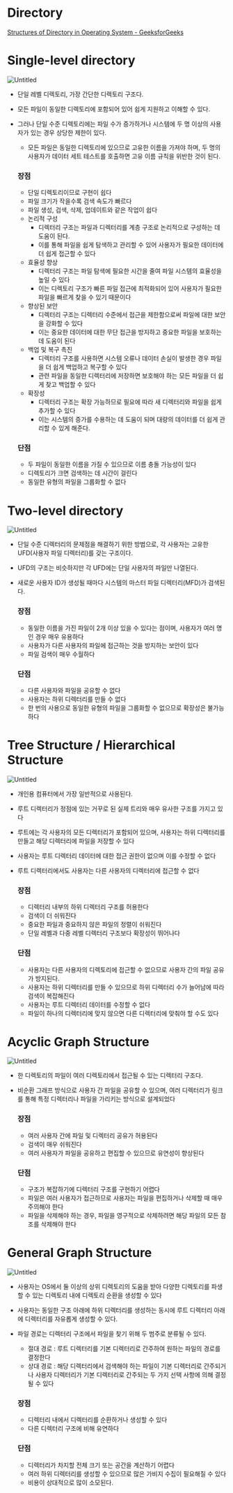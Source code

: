 # Directory

[Structures of Directory in Operating System - GeeksforGeeks](https://www.geeksforgeeks.org/structures-of-directory-in-operating-system/)

# Single-level directory

![Untitled](Directory%20a11881763c8f4cb294ac629ebcf792b9/Untitled.png)

- 단일 레벨 디렉토리, 가장 간단한 디렉토리 구조다.
- 모든 파일이 동일한 디렉토리에 포함되어 있어 쉽게 지원하고 이해할 수 있다.
- 그러나 단일 수준 디렉토리에는 파일 수가 증가하거나 시스템에 두 명 이상의 사용자가 있는 경우 상당한 제한이 있다.
    - 모든 파일은 동일한 디렉토리에 있으므로 고유한 이름을 가져야 하며, 두 명의 사용자가 데이터 세트 테스트를 호출하면 고유 이름 규칙을 위반한 것이 된다.
    
    ### 장점
    
    - 단일 디렉토리이므로 구현이 쉽다
    - 파일 크기가 작을수록 검색 속도가 빠르다
    - 파일 생성, 검색, 삭제, 업데이트와 같은 작업이 쉽다
    - 논리적 구성
        - 디렉터리 구조는 파일과 디렉터리를 계층 구조로 논리적으로 구성하는 데 도움이 된다.
        - 이를 통해 파일을 쉽게 탐색하고 관리할 수 있어 사용자가 필요한 데이터에 더 쉽게 접근할 수 있다
    - 효율성 향상
        - 디렉터리 구조는 파일 탐색에 필요한 시간을 줄여 파일 시스템의 효율성을 높일 수 있다
        - 이는 디렉토리 구조가 빠른 파일 접근에 최적화되어 있어 사용자가 필요한 파일을 빠르게 찾을 수 있기 때문이다
    - 향상된 보안
        - 디렉터리 구조는 디렉터리 수준에서 접근을 제한함으로써 파일에 대한 보안을 강화할 수 있다
        - 이는 중요한 데이터에 대한 무단 접근을 방지하고 중요한 파일을 보호하는 데 도움이 된다
    - 백업 및 복구 촉진
        - 디렉터리 구조를 사용하면 시스템 오류나 데이터 손실이 발생한 경우 파일을 더 쉽게 백업하고 복구할 수 있다
        - 관련 파일을 동일한 디렉터리에 저장하면 보호해야 하는 모든 파일을 더 쉽게 찾고 백업할 수 있다
    - 확장성
        - 디렉터리 구조는 확장 가능하므로 필요에 따라 새 디렉터리와 파일을 쉽게 추가할 수 있다
        - 이는 시스템의 증가를 수용하는 데 도움이 되며 대량의 데이터를 더 쉽게 관리할 수 있게 해준다.
    
    ### 단점
    
    - 두 파일이 동일한 이름을 가질 수 있으므로 이름 충돌 가능성이 있다
    - 디렉토리가 크면 검색하는 데 시간이 걸린다
    - 동일한 유형의 파일을 그룹화할 수 없다

# Two-level directory

![Untitled](Directory%20a11881763c8f4cb294ac629ebcf792b9/Untitled%201.png)

- 단일 수준 디렉터리의 문제점을 해결하기 위한 방법으로, 각 사용자는 고유한 UFD(사용자 파일 디렉터리)를 갖는 구조이다.
- UFD의 구조는 비슷하지만 각 UFD에는 단일 사용자의 파일만 나열된다.
- 새로운 사용자 ID가 생성될 때마다 시스템의 마스터 파일 디렉터리(MFD)가 검색된다.
    
    ### 장점
    
    - 동일한 이름을 가진 파일이 2개 이상 있을 수 있다는 점이며, 사용자가 여러 명인 경우 매우 유용하다
    - 사용자가 다른 사용자의 파일에 접근하는 것을 방지하는 보안이 있다
    - 파일 검색이 매우 수월하다
    
    ### 단점
    
    - 다른 사용자와 파일을 공유할 수 없다
    - 사용자는 하위 디렉터리를 만들 수 없다
    - 한 번의 사용으로 동일한 유형의 파일을 그룹화할 수 없으므로 확장성은 불가능하다

# Tree Structure / Hierarchical Structure

![Untitled](Directory%20a11881763c8f4cb294ac629ebcf792b9/Untitled%202.png)

- 개인용 컴퓨터에서 가장 일반적으로 사용된다.
- 루트 디렉터리가 정점에 있는 거꾸로 된 실제 트리와 매우 유사한 구조를 가지고 있다
- 루트에는 각 사용자의 모든 디렉터리가 포함되어 있으며, 사용자는 하위 디렉터리를 만들고 해당 디렉터리에 파일을 저장할 수 있다
- 사용자는 루트 디렉터리 데이터에 대한 접근 권한이 없으며 이를 수정할 수 없다
- 루트 디렉터리에서도 사용자는 다른 사용자의 디렉터리에 접근할 수 없다
    
    ### 장점
    
    - 디렉터리 내부의 하위 디렉터리 구조를 허용한다
    - 검색이 더 쉬워진다
    - 중요한 파일과 중요하지 않은 파일의 정렬이 쉬워진다
    - 단일 레벨과 다중 레벨 디렉터리 구조보다 확장성이 뛰어나다
    
    ### 단점
    
    - 사용자는 다른 사용자의 디렉토리에 접근할 수 없으므로 사용자 간의 파일 공유가 방지된다.
    - 사용자는 하위 디렉터리를 만들 수 있으므로 하위 디렉터리 수가 늘어남에 따라 검색이 복잡해진다
    - 사용자는 루트 디렉터리 데이터를 수정할 수 없다
    - 파일이 하나의 디렉터리에 맞지 않으면 다른 디렉터리에 맞춰야 할 수도 있다

# Acyclic Graph Structure

![Untitled](Directory%20a11881763c8f4cb294ac629ebcf792b9/Untitled%203.png)

- 한 디렉토리의 파일이 여러 디렉토리에서 접근될 수 있는 디렉터리 구조다.
- 비순환 그래프 방식으로 사용자 간 파일을 공유할 수 있으며, 여러 디렉터리가 링크를 통해 특정 디렉터리나 파일을 가리키는 방식으로 설계되었다
    
    ### 장점
    
    - 여러 사용자 간에 파일 및 디렉터리 공유가 허용된다
    - 검색이 매우 쉬워진다
    - 여러 사용자가 파일을 공유하고 편집할 수 있으므로 유연성이 향상된다
    
    ### 단점
    
    - 구조가 복잡하기에 디렉터리 구조를 구현하기 어렵다
    - 파일은 여러 사용자가 접근하므로 사용자는 파일을 편집하거나 삭제할 때 매우 주의해야 한다
    - 파일을 삭제해야 하는 경우, 파일을 영구적으로 삭제하려면 해당 파일의 모든 참조를 삭제해야 한다

# General Graph Structure

![Untitled](Directory%20a11881763c8f4cb294ac629ebcf792b9/Untitled%204.png)

- 사용자는 OS에서 둘 이상의 상위 디렉토리의 도움을 받아 다양한 디렉토리를 파생할 수 있는 디렉토리 내에 디렉토리 순환을 생성할 수 있다
- 사용자는 동일한 구조 아래에 하위 디렉터리를 생성하는 동시에 루트 디렉터리 아래에 디렉터리를 자유롭게 생성할 수 있다.
- 파일 경로는 디렉터리 구조에서 파일을 찾기 위해 두 범주로 분류될 수 있다.
    - 절대 경로 : 루트 디렉터리를 기본 디렉터리로 간주하여 원하는 파일의 경로를 결정한다
    - 상대 경로 : 해당 디렉터리에서 검색해야 하는 파일이 기본 디렉터리로 간주되거나 사용자 디렉터리가 기본 디렉터리로 간주되는 두 가지 선택 사항에 의해 결정될 수 있다
    
    ### 장점
    
    - 디렉터리 내에서 디렉터리를 순환하거나 생성할 수 있다
    - 다른 디렉터리 구조에 비해 유연하다
    
    ### 단점
    
    - 디렉터리가 차지할 전체 크기 또는 공간을 계산하기 어렵다
    - 여러 하위 디렉터리를 생성할 수 있으므로 많은 가비지 수집이 필요해질 수 있다
    - 비용이 상대적으로 많이 소모된다.